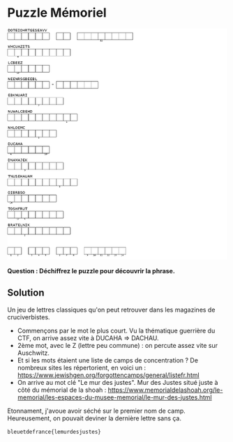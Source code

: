 # Puzzle Mémoriel

![img](./img/puzzle_question.png)

**Question : Déchiffrez le puzzle pour découvrir la phrase.**

## Solution

Un jeu de lettres classiques qu'on peut retrouver dans les magazines de cruciverbistes.

- Commençons par le mot le plus court. Vu la thématique guerrière du CTF, on arrive assez vite à DUCAHA => DACHAU.
- 2ème mot, avec le Z (lettre peu commune) : on percute assez vite sur Auschwitz.
- Et si les mots étaient une liste de camps de concentration ? De nombreux sites les répertorient, en voici un : https://www.jewishgen.org/forgottencamps/general/listefr.html
- On arrive au mot clé "Le mur des justes". Mur des Justes situé juste à côté du mémorial de la shoah : https://www.memorialdelashoah.org/le-memorial/les-espaces-du-musee-memorial/le-mur-des-justes.html

Etonnament, j'avoue avoir séché sur le premier nom de camp. Heureusement, on pouvait deviner la dernière lettre sans ça.

```
bleuetdefrance{lemurdesjustes}
```

